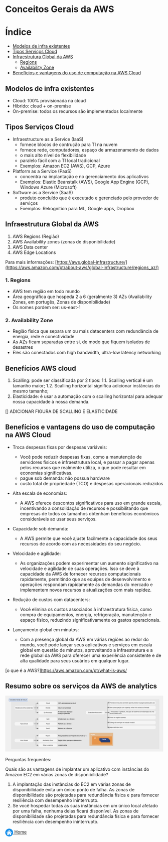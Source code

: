 # Conceitos Gerais da AWS

# Índice

* [Modelos de infra existentes](#modelos-de-infra-existentes)
* [Tipos Serviços Cloud](#Tipos-servicos-cloud)
* [Infraestrutura Global da AWS](infraestrutura-global-da-aws)
    - [Regions](regions)
    - [Availability Zone](availability-zone)
* [Benefícios e vantagens do uso de computação na AWS Cloud](beneficios-e-vantagens-do-uso-de-computacao-na-aws-cloud)


## Modelos de infra existentes

* Cloud: 100% provisionada na cloud
* Híbrido: cloud + on-premise
* On-premise: todos os recursos são implementados localmente

## Tipos Serviços Cloud

* Infraestructure as a Service (IaaS)
    - fornece blocos de contrução para TI na nuvem
    - fornece rede, computadores, espaço de armazenamento de dados
    - o mais alto nível de flexibilidade
    - paralelo fácil com a TI local tradicional
    - Exemplos: Amazon EC2 (AWS), GCP, Azure
* Platform as a Service (PaaS)
    - concentra na implantação e no gerenciamento dos aplicativos
    - Exemplos: Elastic Beanstalk (AWS), Google App Engine (GCP), Windows Azure (Microsoft)
* Software as a Service (SaaS)
    - produto concluído que é executado e gerenciado pelo provedor de serviços
    - Exemplos: Rekognition para ML, Google apps, Dropbox

## Infraestrutura Global da AWS

1. AWS Regions (Região)
2. AWS Availability zones (zonas de disponibilidade)
3. AWS Data center
4. AWS Edge Locations

Para mais informações: [https://aws.global-infrastructure/](https://aws.amazon.com/pt/about-aws/global-infrastructure/regions_az/)

### 1. Regions
* AWS tem região em todo mundo
* Área geográfica que hospeda 2 a 6 (geralmente 3) AZs (Availability Zones, em portugês, Zonas de disponibilidade)
* Os nomes pordem ser: us-east-1


### 2. Availability Zone
* Região física que separa um ou mais datacenters com redundância de energia, rede e conectividade
* As AZs ficam separadas entre si, de modo que fiquem isolados de desastres
* Eles são conectados com high bandwidth, ultra-low latency networking

## Benefícios AWS cloud

1. Scalling: pode ser classificada por 2 tipos:
    1.1. Scalling vertical é um tamanho maior;
    1.2. Scalling horizontal significa adicionar instâncias do mesmo tamanho;
2. Elasticidade: é usar a automação com o scalling horizontal para adequar nossa capacidade à nossa demanda.

[] ADICIONAR FIGURA DE SCALLING E ELASTICIDADE

## Benefícios e vantagens do uso de computação na AWS Cloud

* Troca despesas fixas por despesas variáveis:
    - Você pode reduzir despesas fixas, como a manutenção de servidores físicos e infraestrutura local, e passar a pagar apenas pelos recursos que realmente utiliza, o que pode resultar em economias significativas.
    - pague sob demanda: não possua hardware
    - custo total de propriedade (TCO) e despesas operacionais reduzidos

* Alta escala de economias:
    - A AWS oferece descontos significativos para uso em grande escala, incentivando a consolidação de recursos e possibilitando que empresas de todos os tamanhos obtenham benefícios econômicos consideráveis ao usar seus serviços.

* Capacidade sob demanda:
    - A AWS permite que você ajuste facilmente a capacidade dos seus recursos de acordo com as necessidades do seu negócio.

* Velocidade e agilidade:
    - As organizações podem experimentar um aumento significativo na velocidade e agilidade de suas operações. Isso se deve à capacidade da AWS de fornecer recursos computacionais rapidamente, permitindo que as equipes de desenvolvimento e operações respondam rapidamente às demandas do mercado e implementem novos recursos e atualizações com mais rapidez.

* Redução de custos com datacenters:
    - Você elimina os custos associados à infraestrutura física, como compra de equipamentos, energia, refrigeração, manutenção e espaço físico, reduzindo significativamente os gastos operacionais.

* Lançamento global em minutos:
    - Com a presença global da AWS em várias regiões ao redor do mundo, você pode lançar seus aplicativos e serviços em escala global em questão de minutos, aproveitando a infraestrutura e a rede global da AWS para oferecer uma experiência consistente e de alta qualidade para seus usuários em qualquer lugar.


[o que é a AWS?]https://aws.amazon.com/pt/what-is-aws/


## Resumo sobre os serviços da AWS de analytics

![Resumo Conceitos Gerais](../images/01_fig_conceitos_gerais.png)

Perguntas frequentes:

Quais são as vantagens de implantar um aplicativo com instâncias do Amazon EC2 em várias zonas de disponibilidade?
1. A implantação das instâncias do EC2 em várias zonas de disponibilidade evita um único ponto de falha. As zonas de disponibilidade são projetadas para redundância física e para fornecer resiliência com desempenho ininterrupto.
2. Se você hospedar todas as suas instâncias em um único local afetado por uma falha, nenhuma delas ficará disponível. As zonas de disponibilidade são projetadas para redundância física e para fornecer resiliência com desempenho ininterrupto.

[<img align="center" src="../images/botao-home.png" height="25" width="25"/> Home](../README.md)